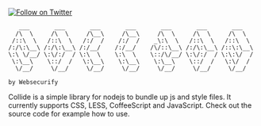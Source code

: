 [![Follow on Twitter](https://img.shields.io/twitter/follow/websecurify.svg?logo=twitter)](https://twitter.com/websecurify)


	   ___       ___       ___       ___       ___       ___       ___   
	  /\  \     /\  \     /\__\     /\__\     /\  \     /\  \     /\  \  
	 /::\  \   /::\  \   /:/  /    /:/  /    _\:\  \   /::\  \   /::\  \ 
	/:/\:\__\ /:/\:\__\ /:/__/    /:/__/    /\/::\__\ /:/\:\__\ /::\:\__\
	\:\ \/__/ \:\/:/  / \:\  \    \:\  \    \::/\/__/ \:\/:/  / \:\:\/  /
	 \:\__\    \::/  /   \:\__\    \:\__\    \:\__\    \::/  /   \:\/  / 
	  \/__/     \/__/     \/__/     \/__/     \/__/     \/__/     \/__/  
	
	by Websecurify
	

Collide is a simple library for nodejs to bundle up js and style files. It currently supports CSS, LESS, CoffeeScript and JavaScript. Check out the source code for example how to use.

